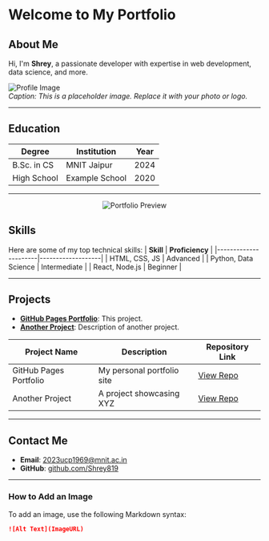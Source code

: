# Welcome to My Portfolio

## About Me
Hi, I'm **Shrey**, a passionate developer with expertise in web development, data science, and more.

![Profile Image](https://via.placeholder.com/200x200)  
*Caption: This is a placeholder image. Replace it with your photo or logo.*

---

## Education
| **Degree**           | **Institution**        | **Year** |
|-----------------------|------------------------|----------|
| B.Sc. in CS          | MNIT Jaipur            | 2024     |
| High School          | Example School         | 2020     |

---
<p align="center">
  <img src="https://via.placeholder.com/800x300" alt="Portfolio Preview">
</p>

## Skills
Here are some of my top technical skills:
| **Skill**            | **Proficiency**   |
|----------------------|-------------------|
| HTML, CSS, JS        | Advanced          |
| Python, Data Science | Intermediate      |
| React, Node.js       | Beginner          |

---

## Projects
- **[GitHub Pages Portfolio](https://github.com/Shrey819/Shrey819.github.io)**: This project.
- **[Another Project](https://github.com/Shrey819/AnotherProject)**: Description of another project.

| **Project Name**              | **Description**                     | **Repository Link**                                    |
|-------------------------------|-------------------------------------|-------------------------------------------------------|
| GitHub Pages Portfolio        | My personal portfolio site          | [View Repo](https://github.com/Shrey819/Shrey819.github.io) |
| Another Project               | A project showcasing XYZ            | [View Repo](https://github.com/Shrey819/AnotherProject) |

---

## Contact Me
- **Email**: 2023ucp1969@mnit.ac.in  
- **GitHub**: [github.com/Shrey819](https://github.com/Shrey819)

---

### How to Add an Image
To add an image, use the following Markdown syntax:

```markdown
![Alt Text](ImageURL)
